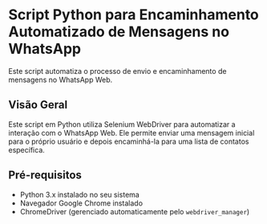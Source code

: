 # Script Python para Encaminhamento Automatizado de Mensagens no WhatsApp

Este script automatiza o processo de envio e encaminhamento de mensagens no WhatsApp Web.

## Visão Geral

Este script em Python utiliza Selenium WebDriver para automatizar a interação com o WhatsApp Web.
Ele permite enviar uma mensagem inicial para o próprio usuário e depois encaminhá-la para uma lista de contatos específica.

## Pré-requisitos

- Python 3.x instalado no seu sistema
- Navegador Google Chrome instalado
- ChromeDriver (gerenciado automaticamente pelo `webdriver_manager`)


